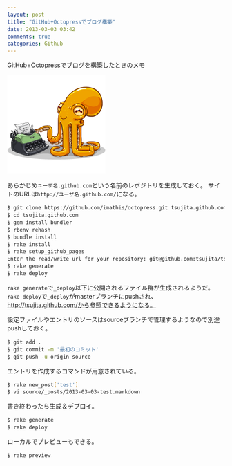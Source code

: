 ```yaml
---
layout: post
title: "GitHub+Octopressでブログ構築"
date: 2013-03-03 03:42
comments: true
categories: Github
---
```


GitHub+[Octopress](http://octopress.org/)でブログを構築したときのメモ

![Octopress logo](/images/201303/octopress.png)

あらかじめ`ユーザ名.github.com`という名前のレポジトリを生成しておく。
サイトのURLは`http://ユーザ名.github.com/`になる。

```bash
$ git clone https://github.com/imathis/octopress.git tsujita.github.com
$ cd tsujita.github.com
$ gem install bundler
$ rbenv rehash
$ bundle install
$ rake install
$ rake setup_github_pages
Enter the read/write url for your repository: git@github.com:tsujita/tsujita.github.com.git
$ rake generate
$ rake deploy
```

`rake generate`で`_deploy`以下に公開されるファイル群が生成されるようだ。
`rake deploy`で`_deploy`がmasterブランチにpushされ、
http://tsujita.github.com/から参照できるようになる。

設定ファイルやエントリのソースはsourceブランチで管理するようなので別途pushしておく。

```bash
$ git add .
$ git commit -m '最初のコミット'
$ git push -u origin source
```

エントリを作成するコマンドが用意されている。

```bash
$ rake new_post['test']
$ vi source/_posts/2013-03-03-test.markdown
```

書き終わったら生成＆デプロイ。

```bash
$ rake generate
$ rake deploy
```

ローカルでプレビューもできる。

```bash
$ rake preview
```

